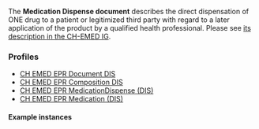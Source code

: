 The **Medication Dispense document** describes the direct dispensation of ONE drug to a patient or legitimized third party with regard to a later application of the product by a qualified health professional. Please see [its description in the CH-EMED IG](http://fhir.ch/ig/ch-emed/medication-dispense-document.html).

### Profiles

* [CH EMED EPR Document DIS](StructureDefinition-ch-emed-epr-document-medicationdispense.html)
* [CH EMED EPR Composition DIS](StructureDefinition-ch-emed-epr-composition-medicationdispense.html)
* [CH EMED EPR MedicationDispense (DIS)](StructureDefinition-ch-emed-epr-medicationdispense.html)
* [CH EMED EPR Medication (DIS)](StructureDefinition-ch-emed-epr-medication-medicationdispense.html)

#### Example instances
